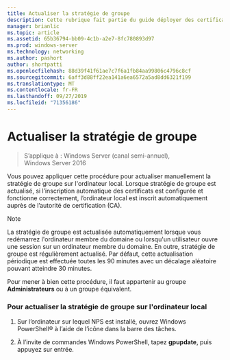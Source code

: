 ```yaml
---
title: Actualiser la stratégie de groupe
description: Cette rubrique fait partie du guide déployer des certificats de serveur pour les déploiements sans fil et câblés 802.1 X.
manager: brianlic
ms.topic: article
ms.assetid: 65b36794-bb09-4c1b-a2e7-8fc780893d97
ms.prod: windows-server
ms.technology: networking
ms.author: pashort
author: shortpatti
ms.openlocfilehash: 88d39f41f61ae7c7f6a1fb84aa99806c4796c8cf
ms.sourcegitcommit: 6aff3d88ff22ea141a6ea6572a5ad8dd6321f199
ms.translationtype: MT
ms.contentlocale: fr-FR
ms.lasthandoff: 09/27/2019
ms.locfileid: "71356186"
---
```

# <a name="refresh-group-policy"></a>Actualiser la stratégie de groupe

>S’applique à : Windows Server (canal semi-annuel), Windows Server 2016

Vous pouvez appliquer cette procédure pour actualiser manuellement la stratégie de groupe sur l'ordinateur local. Lorsque stratégie de groupe est actualisé, si l’inscription automatique des certificats est configurée et fonctionne correctement, l’ordinateur local est inscrit automatiquement auprès de l’autorité de certification (CA).  
  
> [!NOTE]  
> La stratégie de groupe est actualisée automatiquement lorsque vous redémarrez l'ordinateur membre du domaine ou lorsqu'un utilisateur ouvre une session sur un ordinateur membre du domaine. En outre, stratégie de groupe est régulièrement actualisé. Par défaut, cette actualisation périodique est effectuée toutes les 90 minutes avec un décalage aléatoire pouvant atteindre 30 minutes.  
  
Pour mener à bien cette procédure, il faut appartenir au groupe **Administrateurs** ou à un groupe équivalent.  
  
### <a name="to-refresh-group-policy-on-the-local-computer"></a>Pour actualiser la stratégie de groupe sur l'ordinateur local  
  
1.  Sur l’ordinateur sur lequel NPS est installé, ouvrez Windows PowerShell&reg; à l’aide de l’icône dans la barre des tâches.  
  
2.  À l’invite de commandes Windows PowerShell, tapez **gpupdate**, puis appuyez sur entrée.  
  


